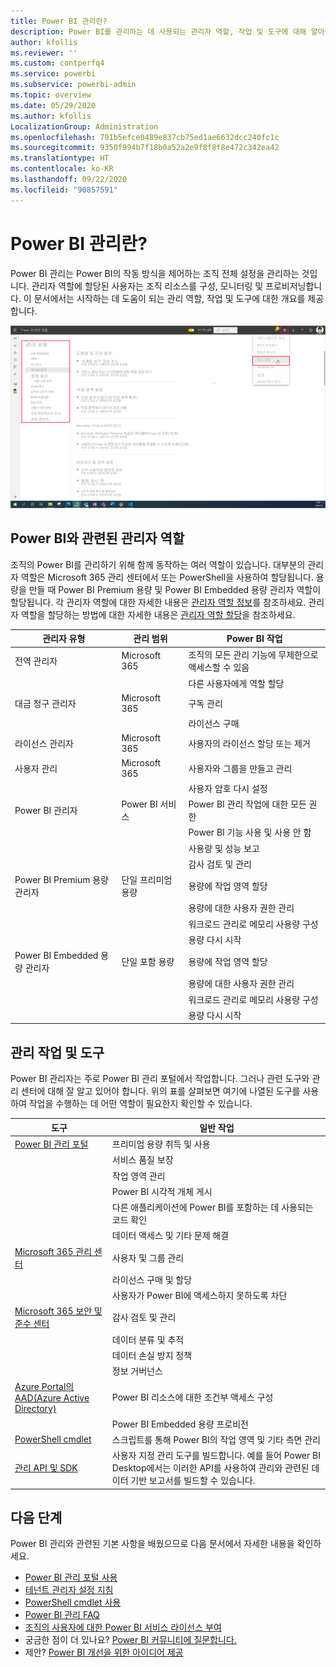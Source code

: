 ```yaml
---
title: Power BI 관리란?
description: Power BI를 관리하는 데 사용되는 관리자 역할, 작업 및 도구에 대해 알아봅니다.
author: kfollis
ms.reviewer: ''
ms.custom: contperfq4
ms.service: powerbi
ms.subservice: powerbi-admin
ms.topic: overview
ms.date: 05/29/2020
ms.author: kfollis
LocalizationGroup: Administration
ms.openlocfilehash: 791b5efce0489e837cb75ed1ae6632dcc240fc1c
ms.sourcegitcommit: 9350f994b7f18b0a52a2e9f8f8f8e472c342ea42
ms.translationtype: HT
ms.contentlocale: ko-KR
ms.lasthandoff: 09/22/2020
ms.locfileid: "90857591"
---
```

# <a name="what-is-power-bi-administration"></a>Power BI 관리란?

Power BI 관리는 Power BI의 작동 방식을 제어하는 조직 전체 설정을 관리하는 것입니다. 관리자 역할에 할당된 사용자는 조직 리소스를 구성, 모니터링 및 프로비저닝합니다. 이 문서에서는 시작하는 데 도움이 되는 관리 역할, 작업 및 도구에 대한 개요를 제공합니다.

![조직 전체의 설정을 보여 주는 Power BI 관리 포털의 스크린샷.](media/service-admin-administering-power-bi-in-your-organization/admin-portal.png)

## <a name="administrator-roles-related-to-power-bi"></a>Power BI와 관련된 관리자 역할

조직의 Power BI를 관리하기 위해 함께 동작하는 여러 역할이 있습니다. 대부분의 관리자 역할은 Microsoft 365 관리 센터에서 또는 PowerShell을 사용하여 할당됩니다. 용량을 만들 때 Power BI Premium 용량 및 Power BI Embedded 용량 관리자 역할이 할당됩니다. 각 관리자 역할에 대한 자세한 내용은 [관리자 역할 정보](/microsoft-365/admin/add-users/about-admin-roles?view=o365-worldwide)를 참조하세요. 관리자 역할을 할당하는 방법에 대한 자세한 내용은 [관리자 역할 할당](/microsoft-365/admin/add-users/assign-admin-roles?view=o365-worldwide)을 참조하세요.

| **관리자 유형** | **관리 범위** | **Power BI 작업** |
| --- | --- | --- |
| 전역 관리자 | Microsoft 365 | 조직의 모든 관리 기능에 무제한으로 액세스할 수 있음 |
| | | 다른 사용자에게 역할 할당 |
| 대금 청구 관리자 | Microsoft 365 | 구독 관리 |
| | | 라이선스 구매 |
| 라이선스 관리자 | Microsoft 365 | 사용자의 라이선스 할당 또는 제거 |
| 사용자 관리 | Microsoft 365 | 사용자와 그룹을 만들고 관리 |
| | | 사용자 암호 다시 설정 |
| Power BI 관리자 | Power BI 서비스 | Power BI 관리 작업에 대한 모든 권한|
| | | Power BI 기능 사용 및 사용 안 함 |
| | | 사용량 및 성능 보고 |
| | | 감사 검토 및 관리 |
| Power BI Premium 용량 관리자 | 단일 프리미엄 용량 | 용량에 작업 영역 할당|
| | | 용량에 대한 사용자 권한 관리 |
| | | 워크로드 관리로 메모리 사용량 구성 |
| | | 용량 다시 시작 |
| Power BI Embedded 용량 관리자 | 단일 포함 용량 | 용량에 작업 영역 할당|
| | | 용량에 대한 사용자 권한 관리 |
| | | 워크로드 관리로 메모리 사용량 구성 |
| | | 용량 다시 시작 |

## <a name="administrative-tasks-and-tools"></a>관리 작업 및 도구

Power BI 관리자는 주로 Power BI 관리 포털에서 작업합니다. 그러나 관련 도구와 관리 센터에 대해 잘 알고 있어야 합니다. 위의 표를 살펴보면 여기에 나열된 도구를 사용하여 작업을 수행하는 데 어떤 역할이 필요한지 확인할 수 있습니다.

| **도구** | **일반 작업** |
| --- | --- |
| [Power BI 관리 포털](https://app.powerbi.com/admin-portal) | 프리미엄 용량 취득 및 사용 |
| | 서비스 품질 보장 |
| | 작업 영역 관리 |
| | Power BI 시각적 개체 게시 |
| | 다른 애플리케이션에 Power BI를 포함하는 데 사용되는 코드 확인 |
| | 데이터 액세스 및 기타 문제 해결 |
| [Microsoft 365 관리 센터](https://admin.microsoft.com) | 사용자 및 그룹 관리 |
| | 라이선스 구매 및 할당 |
| | 사용자가 Power BI에 액세스하지 못하도록 차단 |
| [Microsoft 365 보안 및 준수 센터](https://protection.office.com) | 감사 검토 및 관리 |
| | 데이터 분류 및 추적 |
| | 데이터 손실 방지 정책 |
| | 정보 거버넌스 |
| [Azure Portal의 AAD(Azure Active Directory)](https://aad.portal.azure.com) | Power BI 리소스에 대한 조건부 액세스 구성 |
| | Power BI Embedded 용량 프로비전 |
| [PowerShell cmdlet](/powershell/power-bi/overview) | 스크립트를 통해 Power BI의 작업 영역 및 기타 측면 관리 |
| [관리 API 및 SDK](service-admin-reference.md) | 사용자 지정 관리 도구를 빌드합니다. 예를 들어 Power BI Desktop에서는 이러한 API를 사용하여 관리와 관련된 데이터 기반 보고서를 빌드할 수 있습니다. |

## <a name="next-steps"></a>다음 단계

Power BI 관리와 관련된 기본 사항을 배웠으므로 다음 문서에서 자세한 내용을 확인하세요.

- [Power BI 관리 포털 사용](service-admin-portal.md)
- [테넌트 관리자 설정 지침](../guidance/admin-tenant-settings.md)
- [PowerShell cmdlet 사용](/powershell/power-bi/overview)
- [Power BI 관리 FAQ](service-admin-faq.md)
- [조직의 사용자에 대한 Power BI 서비스 라이선스 부여](service-admin-licensing-organization.md)
- 궁금한 점이 더 있나요? [Power BI 커뮤니티에 질문합니다.](https://community.powerbi.com/)
- 제안? [Power BI 개선을 위한 아이디어 제공](https://ideas.powerbi.com/)